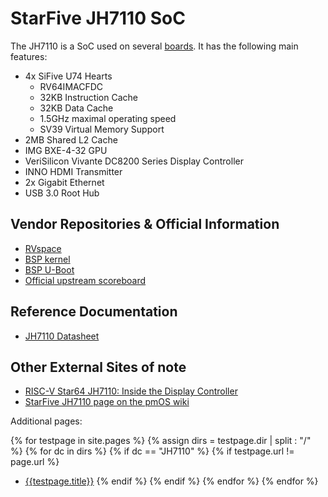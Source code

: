 # StarFive JH7110 SoC

The JH7110 is a SoC used on several [boards](/wiki/hardware/JH7110/boards.html). It has the following main features:

- 4x SiFive U74 Hearts
  - RV64IMACFDC
  - 32KB Instruction Cache
  - 32KB Data Cache
  - 1.5GHz maximal operating speed
  - SV39 Virtual Memory Support
- 2MB Shared L2 Cache
- IMG BXE-4-32 GPU
- VeriSilicon Vivante DC8200 Series Display Controller
- INNO HDMI Transmitter
- 2x Gigabit Ethernet
- USB 3.0 Root Hub

## Vendor Repositories & Official Information

- [RVspace](https://www.rvspace.org/)
- [BSP kernel](https://github.com/starfive-tech/linux)
- [BSP U-Boot](https://github.com/starfive-tech/u-boot)
- [Official upstream scoreboard](https://rvspace.org/en/project/JH7110_Upstream_Plan)

## Reference Documentation

- [JH7110 Datasheet](https://objects.workswithriscv.guide/jh7110-docs/JH7110_Datasheet.pdf)

## Other External Sites of note

- [RISC-V Star64 JH7110: Inside the Display Controller](https://lupyuen.codeberg.page/articles/display2.html)
- [StarFive JH7110 page on the pmOS wiki](https://wiki.postmarketos.org/wiki/StarFive_JH7110)

Additional pages:

{% for testpage in site.pages %}
{% assign dirs = testpage.dir | split : "/"  %}
{% for dc in dirs %}
{% if dc == "JH7110" %}
{% if testpage.url != page.url %}
* [{{testpage.title}}]({{testpage.url}})
{% endif %}
{% endif %}
{% endfor %}
{% endfor %}